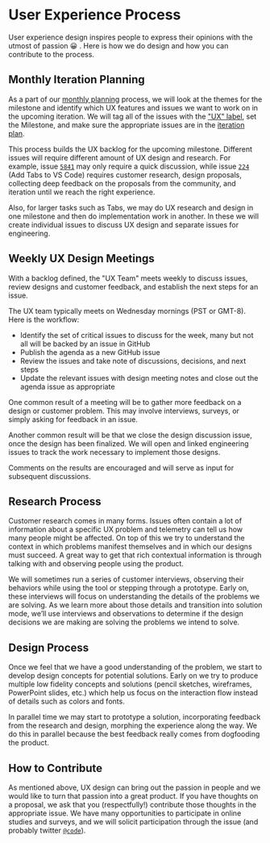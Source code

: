 # User Experience Process

User experience design inspires people to express their opinions with the utmost
of passion 😀 . Here is how we do design and how you can contribute to the
process.

## Monthly Iteration Planning

As a part of our [monthly planning](Development-Process.md) process, we will look at the themes for the milestone and identify which UX features and issues we want to work on in the upcoming iteration. We will tag all of the issues with the ["UX" label](https://github.com/Microsoft/vscode/issues?q=is%3Aopen+is%3Aissue+label%3Aux), set the Milestone, and make sure the appropriate issues are in the [iteration plan](Iteration-Plans.md).

This process builds the UX backlog for the upcoming milestone. Different issues
will require different amount of UX design and research. For example, issue
[`5841`](https://github.com/Microsoft/vscode/issues/5841) may only require a quick
discussion, while issue [`224`](https://github.com/Microsoft/vscode/issues/224)
(Add Tabs to VS Code) requires customer research, design proposals, collecting
deep feedback on the proposals from the community, and iteration until we reach
the right experience.

Also, for larger tasks such as Tabs, we may do UX research and design in one
milestone and then do implementation work in another. In these we will create
individual issues to discuss UX design and separate issues for engineering.

## Weekly UX Design Meetings

With a backlog defined, the "UX Team" meets weekly to discuss issues, review
designs and customer feedback, and establish the next steps for an issue.

The UX team typically meets on Wednesday mornings (PST or GMT-8). Here is the
workflow:

-   Identify the set of critical issues to discuss for the week, many but not
    all will be backed by an issue in GitHub
-   Publish the agenda as a new GitHub issue
-   Review the issues and take note of discussions, decisions, and next steps
-   Update the relevant issues with design meeting notes and close out the
    agenda issue as appropriate

One common result of a meeting will be to gather more feedback on a design or
customer problem. This may involve interviews, surveys, or simply asking for
feedback in an issue.

Another common result will be that we close the design discussion issue, once
the design has been finalized. We will open and linked engineering issues to
track the work necessary to implement those designs.

Comments on the results are encouraged and will serve as input for subsequent
discussions.

## Research Process

Customer research comes in many forms. Issues often contain a lot of information
about a specific UX problem and telemetry can tell us how many people might be
affected. On top of this we try to understand the context in which problems
manifest themselves and in which our designs must succeed. A great way to get
that rich contextual information is through talking with and observing people
using the product.

We will sometimes run a series of customer interviews, observing their behaviors
while using the tool or stepping through a prototype. Early on, these interviews
will focus on understanding the details of the problems we are solving. As we
learn more about those details and transition into solution mode, we’ll use
interviews and observations to determine if the design decisions we are making
are solving the problems we intend to solve.

## Design Process

Once we feel that we have a good understanding of the problem, we start to
develop design concepts for potential solutions. Early on we try to produce
multiple low fidelity concepts and solutions (pencil sketches, wireframes,
PowerPoint slides, etc.) which help us focus on the interaction flow instead of
details such as colors and fonts.

In parallel time we may start to prototype a solution, incorporating feedback
from the research and design, morphing the experience along the way. We do this
in parallel because the best feedback really comes from dogfooding the product.

## How to Contribute

As mentioned above, UX design can bring out the passion in people and we would
like to turn that passion into a great product. If you have thoughts on a
proposal, we ask that you (respectfully!) contribute those thoughts in the
appropriate issue. We have many opportunities to participate in online studies
and surveys, and we will solicit participation through the issue (and probably
twitter [`@code`](https://www.twitter.com/code)).
